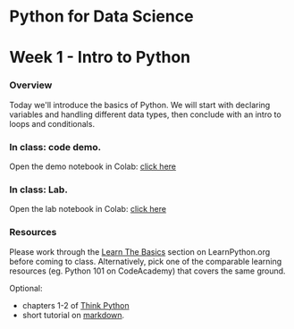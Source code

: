 
# Python for Data Science
# Week 1 - Intro to Python
### Overview
Today we'll introduce the basics of Python. We will start with declaring variables and handling different data types, then conclude with an intro to loops and conditionals.

### In class: code demo.
Open the demo notebook in Colab: [click here](https://colab.research.google.com/github/worldbank/Python-for-Data-Science/blob/master/week%201/week%201%20-%20lab.ipynb)

### In class: Lab.
Open the lab notebook in Colab:  [click here](https://colab.research.google.com/github/worldbank/Python-for-Data-Science/blob/master/week%201/week%201%20-%20lab.ipynb)

### Resources
Please work through the [Learn The Basics](http://learnpython.org/) section on LearnPython.org before coming to class. Alternatively, pick one of the comparable learning resources (eg. Python 101 on CodeAcademy) that covers the same ground.

Optional:
* chapters 1-2 of [Think Python](http://greenteapress.com/thinkpython2/thinkpython2.pdf)
* short tutorial on [markdown](https://commonmark.org/help/).
